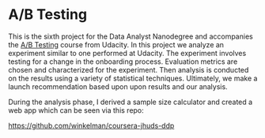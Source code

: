 # A/B Testing

This is the sixth project for the Data Analyst Nanodegree and accompanies the [A/B Testing](https://www.udacity.com/course/ab-testing--ud257-nd) course from Udacity.  In this project we analyze an experiment similar to one performed at Udacity.  The experiment involves testing for a change in the onboarding process.  Evaluation metrics are chosen and characterized for the experiment.  Then analysis is conducted on the results using a variety of statistical techniques.  Ultimately, we make a launch recommendation based upon upon results and our analysis.

During the analysis phase, I derived a sample size calculator and created a web app which can be seen via this repo:

https://github.com/winkelman/coursera-jhuds-ddp
